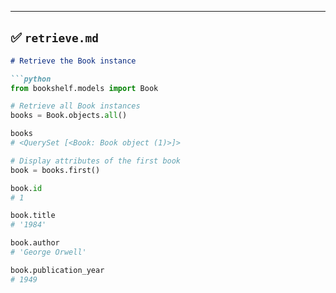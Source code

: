 
---

## ✅ `retrieve.md`

```markdown
# Retrieve the Book instance

```python
from bookshelf.models import Book

# Retrieve all Book instances
books = Book.objects.all()

books
# <QuerySet [<Book: Book object (1)>]>

# Display attributes of the first book
book = books.first()

book.id
# 1

book.title
# '1984'

book.author
# 'George Orwell'

book.publication_year
# 1949
